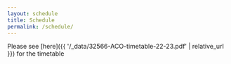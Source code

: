 ```yaml
---
layout: schedule
title: Schedule
permalink: /schedule/
---
```


Please see  [here]({{ '/_data/32566-ACO-timetable-22-23.pdf' | relative_url }}) for the timetable